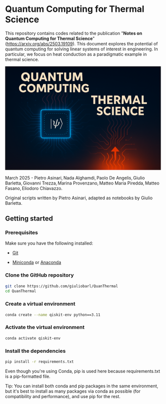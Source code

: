 # Quantum Computing for Thermal Science

This repository contains codes related to the publication "**Notes on Quantum Computing for Thermal Science**" (https://arxiv.org/abs/2503.19109). This document explores the potential of quantum computing for solving linear systems of interest in engineering. In particular, we focus on heat conduction as a paradigmatic example in thermal science.

![Quantum Computing for Thermal Science](https://github.com/giuliobarl/QuanThermal/blob/main/images/quantherm.png "Quantum Computing for Thermal Science")

March 2025 - Pietro Asinari, Nada Alghamdi, Paolo De Angelis, Giulio Barletta, Giovanni Trezza, Marina Provenzano, Matteo Maria Piredda, Matteo Fasano, Eliodoro Chiavazzo.

Original scripts written by Pietro Asinari, adapted as notebooks by Giulio Barletta.

## Getting started

### Prerequisites

Make sure you have the following installed:

- [Git](https://git-scm.com/)

- [Miniconda](https://www.anaconda.com/docs/getting-started/miniconda/main) or [Anaconda](https://www.anaconda.com/)

### Clone the GitHub repository

```bash
git clone https://github.com/giuliobarl/QuanThermal
cd QuanThermal
```

### Create a virtual environment

```bash
conda create --name qiskit-env python==3.11
```

### Activate the virtual environment

```bash
conda activate qiskit-env
```

### Install the dependencies

```bash
pip install -r requirements.txt
```

Even though you're using Conda, pip is used here because requirements.txt is a pip-formatted file.

Tip: You can install both conda and pip packages in the same environment, but it's best to install as many packages via conda as possible (for compatibility and performance), and use pip for the rest.
